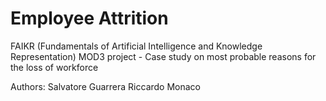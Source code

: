 # Employee Attrition
FAIKR (Fundamentals of Artificial Intelligence and Knowledge Representation) MOD3 project - Case study on most probable reasons for the loss of workforce

Authors: 
  Salvatore Guarrera
  Riccardo Monaco
 
